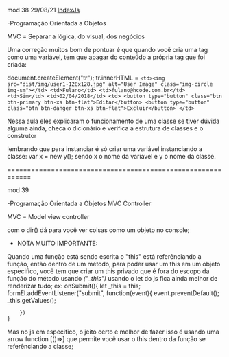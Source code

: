 mod 38                                              29/08/21
[IndexJs](../IndexJs.md)

-Programação Orientada a Objetos 

MVC = Separar a lógica, do visual, dos negócios

Uma correção muitos bom de pontuar é que quando você cria
uma tag como uma variável, tem que apagar do conteúdo
a própria tag que foi criada:

document.createElement("tr");
    tr.innerHTML = `<td><img src="dist/img/user1-128x128.jpg" alt="User Image" class="img-circle img-sm"></td>
                      <td>Fulano</td>
                      <td>fulano@hcode.com.br</td>
                      <td>Sim</td>
                      <td>02/04/2018</td>
                      <td>
                        <button type="button" class="btn btn-primary btn-xs btn-flat">Editar</button>
                        <button type="button" class="btn btn-danger btn-xs btn-flat">Excluir</button>
                      </td>`

Nessa aula eles explicaram o funcionamento de uma classe
se tiver dúvida alguma ainda, checa o dicionário e 
verifica a estrutura de classes e o construtor

lembrando que para instanciar é só criar uma variável
instanciando a classe: var x = new y();
sendo x o nome da variável e y o nome da classe.

============================================================

mod 39

-Programação Orientada a Objetos MVC Controller

MVC = Model view controller

com o dir() dá para você ver coisas como um objeto no
console;

* NOTA MUITO IMPORTANTE:

Quando uma função está sendo escrita o "this" está 
referênciando a função, então dentro de um método, 
para poder usar um this em um objeto especifico, você
tem que criar um this privado que é fora do escopo da função
do método usando *("_this")* usando o let do js fica
ainda melhor de renderizar tudo;
ex:
  onSubmit(){
        let _this = this;
        formEl.addEventListener("submit", function(event){
            event.preventDefault();
            _this.getValues();

        })
    }

Mas no js em especifico, o jeito certo e melhor de fazer isso
é usando uma arrow function [()=>] que permite você usar o 
this dentro da função se referênciando a classe;